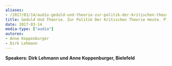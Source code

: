```yaml
---
aliases:
- /2017/03/14/audio-geduld-und-theorie-zur-politik-der-kritischen-theorie-heute-platypus-3rd-european-conference-vienna
title: Geduld Und Theorie. Zur Politik Der Kritischen Theorie Heute. Platypus 3rd European Conference, Vienna
date: 2017-03-14
media-type: ["audio"]
autoren:
- Anne Koppenburger
- Dirk Lehmann
---
```


**Speakers: Dirk Lehmann und Anne Koppenburger, Bielefeld**
